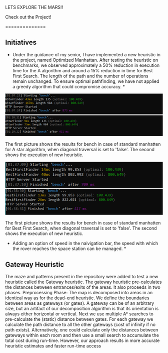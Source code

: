 LETS EXPLORE THE MARS!!

Check out the Project! 

==============

Initiatives
------------

* Under the guidance of my senior, I have implemented a new heuristic in the project, named Optimized Manhattan. After testing the heuristic on benchmarks, we observed approximately a 50% reduction in execution time for the A algorithm and around a 15% reduction in time for Best First Search. The length of the path and the number of operations remain unchanged. To ensure optimal pathfinding, we have not applied a greedy algorithm that could compromise accuracy. *

![](images/Astar_manhatten.PNG)
![](images/Astar_optimised_manhatten.PNG)

The first picture shows the results for bench in case of standard manhatten for A star algorithm, when diagonal traversal is set to 'false'. The second shows the execution of new heuristic.

![](images/BFS_manhatten.PNG)
![](images/BFS_optimised_manhatten.PNG)

The first picture shows the results for bench in case of standard manhatten for Best First Search, when diagonal traversal is set to 'false'. The second shows the execution of new heuristic.

* Adding an option of speed in the naivigation bar, the speed with which the rover reaches the space station can be managed. *

Gateway Heuristic
------------

The maze and patterns present in the repository were added to test a new heuristic called the Gateway heuristic. The gateway heuristic pre-calculates the distances between entrances/exits of the areas. It also proceeds in two phases.
Preprocessing Phase:
The map is decomposed into areas in an identical way as for the dead-end heuristic. We define the boundaries between areas as gateways (or gates). A gateway can be of an arbitrary size, but an artifact of our decomposition algorithm is that its orientation is always either horizontal or vertical. Next we use multiple A* searches to pre-calculate the (static) distance between gates. For each gateway we calculate the path distance to all the other gateways (cost of infinity if no path exists). Alternatively, one could calculate only the distances between gateways within each room and then use a small search to accumulate the total cost during run-time. However, our approach results in more accurate heuristic estimates and faster run-time access
